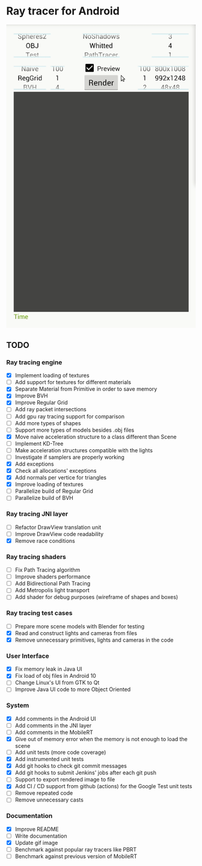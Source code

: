 # Ray tracer for Android

![alt text](Example.gif)

## TODO

### Ray tracing engine
- [x] Implement loading of textures
- [ ] Add support for textures for different materials
- [x] Separate Material from Primitive in order to save memory
- [x] Improve BVH
- [x] Improve Regular Grid
- [ ] Add ray packet intersections
- [ ] Add gpu ray tracing support for comparison
- [ ] Add more types of shapes
- [ ] Support more types of models besides .obj files
- [x] Move naive acceleration structure to a class different than Scene
- [ ] Implement KD-Tree
- [ ] Make acceleration structures compatible with the lights
- [ ] Investigate if samplers are properly working
- [x] Add exceptions
- [x] Check all allocations' exceptions
- [x] Add normals per vertice for triangles
- [x] Improve loading of textures
- [ ] Parallelize build of Regular Grid
- [ ] Parallelize build of BVH

### Ray tracing JNI layer
- [ ] Refactor DrawView translation unit
- [ ] Improve DrawView code readability
- [x] Remove race conditions

### Ray tracing shaders
- [ ] Fix Path Tracing algorithm
- [ ] Improve shaders performance
- [ ] Add Bidirectional Path Tracing
- [ ] Add Metropolis light transport
- [ ] Add shader for debug purposes (wireframe of shapes and boxes)

### Ray tracing test cases
- [ ] Prepare more scene models with Blender for testing
- [x] Read and construct lights and cameras from files
- [x] Remove unnecessary primitives, lights and cameras in the code

### User Interface
- [x] Fix memory leak in Java UI
- [x] Fix load of obj files in Android 10
- [ ] Change Linux's UI from GTK to Qt
- [ ] Improve Java UI code to more Object Oriented

### System
- [x] Add comments in the Android UI
- [ ] Add comments in the JNI layer
- [ ] Add comments in the MobileRT
- [x] Give out of memory error when the memory is not enough to load the scene
- [ ] Add unit tests (more code coverage)
- [x] Add instrumented unit tests
- [x] Add git hooks to check git commit messages
- [x] Add git hooks to submit Jenkins' jobs after each git push
- [ ] Support to export rendered image to file
- [x] Add CI / CD support from github (actions) for the Google Test unit tests
- [ ] Remove repeated code
- [ ] Remove unnecessary casts

### Documentation
- [x] Improve README
- [ ] Write documentation
- [x] Update gif image
- [ ] Benchmark against popular ray tracers like PBRT
- [ ] Benchmark against previous version of MobileRT
